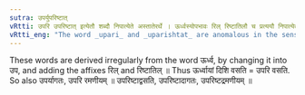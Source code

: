 ```yaml
---
sutra: उपर्युपरिष्टात्
vRtti: उपरि उपरिष्टात् इत्येतौ शब्दौ निपात्येते अस्तातेरर्थे । ऊर्ध्वस्योपभावः रिल् रिष्टातिलौ च प्रत्ययौ निपात्येते ॥
vRtti_eng: "The word _upari_ and _uparishtat_ are anomalous in the sense of _astati_."
---
```

These words are derived irregularly from the word ऊर्ध्व, by changing it into उप, and adding the affixes रिल् and रिष्टातिल् ॥ Thus ऊर्ध्वायां दिशि वसति = उपरि वसति. So also उपर्यागतः, उपरि रमणीयम् ॥ उपरिष्टाद्वसति, उपरिष्टादागतः, उपरिष्टद्रमणीयम् ॥
